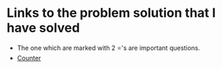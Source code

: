 # Links to the problem solution that I have solved
* The one which are marked with 2 ⭐'s are important questions.
* <a href="https://leetcode.com/problems/counter/">Counter</a>

